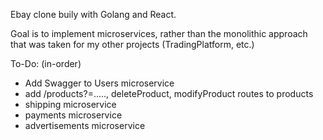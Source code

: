 Ebay clone buily with Golang and React.

Goal is to implement microservices, rather than the monolithic approach that was taken for my other projects (TradingPlatform, etc.)

To-Do: (in-order)
- Add Swagger to Users microservice
- add /products?=....., deleteProduct, modifyProduct routes to products
- shipping microservice
- payments microservice
- advertisements microservice

